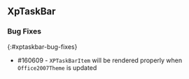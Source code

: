 ## XpTaskBar

### Bug Fixes
{:#xptaskbar-bug-fixes}

* \#160609 - `XPTaskBarItem` will be rendered properly when `Office2007Theme` is updated